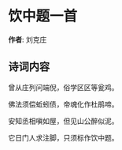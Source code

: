 # 饮中题一首

**作者**: 刘克庄

## 诗词内容

曾从庄列问端倪，俗学区区等瓮鸡。

佛法须偿蚯蚓债，帝魂化作杜鹃啼。

安知丞相嗔如屋，但见山公醉似泥。

它日门人求注脚，只须标作饮中题。

